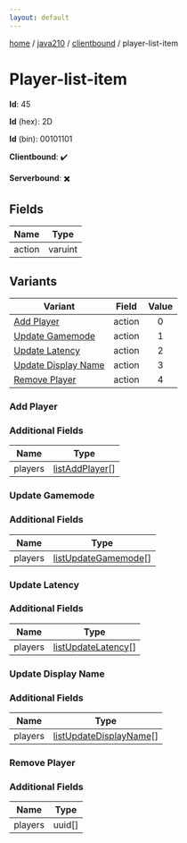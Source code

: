 ```yaml
---
layout: default
---
```


[home](/)  /  [java210](/protocol/java210)  /  [clientbound](/protocol/java210/clientbound)  /  player-list-item

# Player-list-item

**Id**: 45

**Id** (hex): 2D

**Id** (bin): 00101101

**Clientbound**: ✔️

**Serverbound**: ✖️

## Fields

Name | Type
---|---
action | varuint

## Variants

Variant | Field | Value
---|---|:---:
[Add Player](#add_player) | action | 0
[Update Gamemode](#update_gamemode) | action | 1
[Update Latency](#update_latency) | action | 2
[Update Display Name](#update_display_name) | action | 3
[Remove Player](#remove_player) | action | 4

### Add Player

### Additional Fields

Name | Type
---|---
players | [listAddPlayer](/protocol/java210/types/list-add-player)[]

### Update Gamemode

### Additional Fields

Name | Type
---|---
players | [listUpdateGamemode](/protocol/java210/types/list-update-gamemode)[]

### Update Latency

### Additional Fields

Name | Type
---|---
players | [listUpdateLatency](/protocol/java210/types/list-update-latency)[]

### Update Display Name

### Additional Fields

Name | Type
---|---
players | [listUpdateDisplayName](/protocol/java210/types/list-update-display-name)[]

### Remove Player

### Additional Fields

Name | Type
---|---
players | uuid[]

